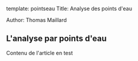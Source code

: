 template: pointseau
Title: Analyse des points d'eau

Author: Thomas Maillard

## L'analyse par points d'eau


Contenu de l'article en test
